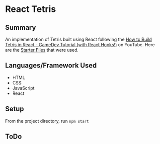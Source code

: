 # React Tetris

## Summary
An implementation of Tetris built using React following the [How to Build Tetris in React - GameDev Tutorial (with React Hooks!)](https://www.youtube.com/watch?v=ZGOaCxX8HIU&t=21s) on YouTube. Here are the [Starter Files](https://github.com/weibenfalk/react-tetris-starter-files) that were used.

## Languages/Framework Used
- HTML
- CSS
- JavaScript
- React

## Setup
From the project directory, run `npm start`

## ToDo
